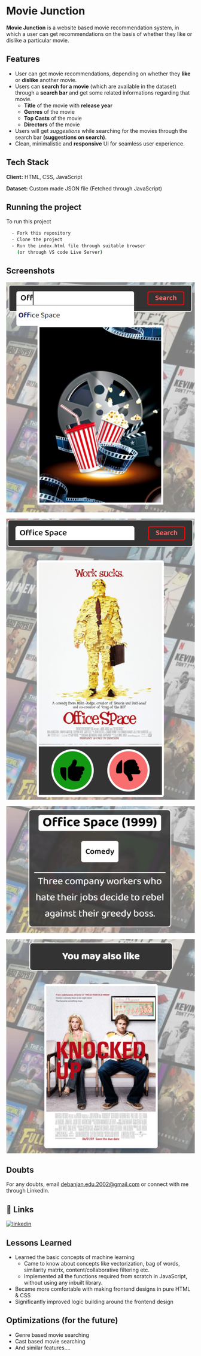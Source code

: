 
# Movie Junction

**Movie Junction** is a website based movie recommendation system, in which a user can get recommendations on the basis of whether they like or dislike a particular movie.


## Features

- User can get movie recommendations, depending on whether they **like** or **dislike** another movie. 
- Users can **search for a movie** (which are available in the dataset) through a **search bar** and get some related informations regarding that movie.
    * **Title** of the movie with **release year**
    * **Genres** of the movie
    * **Top Casts** of the movie
    * **Directors** of the movie
- Users will get *suggestions* while searching for the movies through the search bar **(suggestions on search)**.  
- Clean, minimalistic and **responsive** UI for seamless user experience. 


## Tech Stack

**Client:** HTML, CSS, JavaScript

**Dataset:** Custom made JSON file (Fetched through JavaScript)


## Running the project

To run this project

```bash
  - Fork this repository
  - Clone the project
  - Run the index.html file through suitable browser 
    (or through VS code Live Server)
```
    
## Screenshots

![alt text](https://github.com/debanjan-2002/Movie-Recommender-System/blob/main/Images/Screenshots/Image_3.PNG?raw=true)

![alt text](https://github.com/debanjan-2002/Movie-Recommender-System/blob/main/Images/Screenshots/Image_1.PNG?raw=true)

![alt text](https://github.com/debanjan-2002/Movie-Recommender-System/blob/main/Images/Screenshots/Image_4.PNG?raw=true)

![alt text](https://github.com/debanjan-2002/Movie-Recommender-System/blob/main/Images/Screenshots/Image_2.PNG?raw=true)


## Doubts

For any doubts, email debanjan.edu.2002@gmail.com or connect with me through LinkedIn.


## 🔗 Links
[![linkedin](https://img.shields.io/badge/linkedin-0A66C2?style=for-the-badge&logo=linkedin&logoColor=white)](https://www.linkedin.com/in/debanjan-poddar/)


## Lessons Learned

* Learned the basic concepts of machine learning
    * Came to know about concepts like vectorization, bag of words, similarity matrix, content/collaborative filtering etc.
    * Implemented all the functions required from scratch in JavaScript, without using any inbuilt library.
* Became more comfortable with making frontend designs in pure HTML & CSS
* Significantly improved logic building around the frontend design

## Optimizations (for the future)

* Genre based movie searching
* Cast based movie searching
* And similar features....